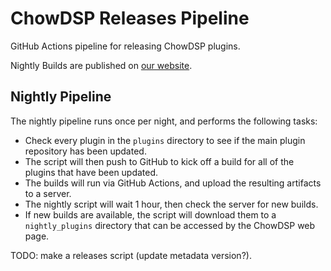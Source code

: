 # ChowDSP Releases Pipeline

GitHub Actions pipeline for releasing ChowDSP plugins.

Nightly Builds are published on [our website](https://chowdsp.com/nightly.html).

## Nightly Pipeline

The nightly pipeline runs once per night, and performs the following tasks:
- Check every plugin in the `plugins` directory to see if the main plugin
  repository has been updated.
- The script will then push to GitHub to kick off a build for all of the plugins
  that have been updated.
- The builds will run via GitHub Actions, and upload the resulting artifacts to a server.
- The nightly script will wait 1 hour, then check the server for new builds.
- If new builds are available, the script will download them to a `nightly_plugins`
  directory that can be accessed by the ChowDSP web page.

TODO: make a releases script (update metadata version?).

